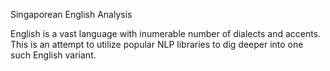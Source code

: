 Singaporean English Analysis

English is a vast language with inumerable number of dialects and accents. This is an attempt to utilize popular NLP libraries to dig deeper into one such English variant.
